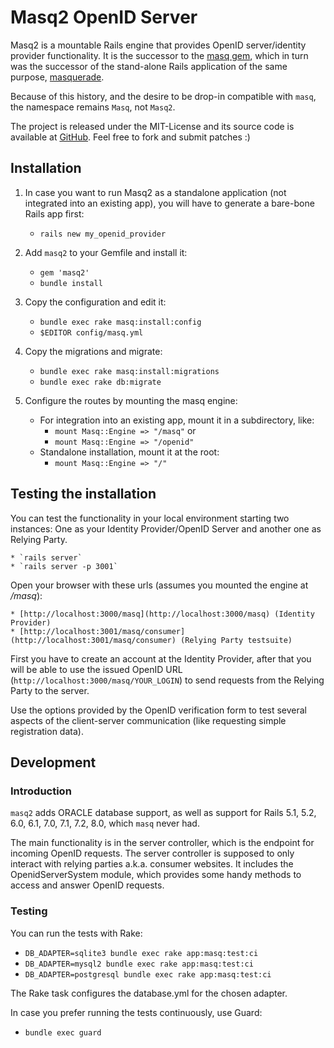 # Masq2 OpenID Server

Masq2 is a mountable Rails engine that provides OpenID server/identity provider functionality.
It is the successor to the [masq gem](https://github.com/dennisreimann/masq), which in turn
was the successor of the stand-alone Rails application of the same purpose, [masquerade](http://github.com/dennisreimann/masquerade/).

Because of this history, and the desire to be drop-in compatible with `masq`,
the namespace remains `Masq`, not `Masq2`.

The project is released under the MIT-License and its source code is available at [GitHub](http://github.com/oauth-xx/masq2/).
Feel free to fork and submit patches :)

## Installation

1. In case you want to run Masq2 as a standalone application (not integrated into an existing app), you will have to generate a bare-bone Rails app first:
    * `rails new my_openid_provider`

2. Add `masq2` to your Gemfile and install it:
    * `gem 'masq2'`
    * `bundle install`

3. Copy the configuration and edit it:
    * `bundle exec rake masq:install:config`
    * `$EDITOR config/masq.yml`

4. Copy the migrations and migrate:
    * `bundle exec rake masq:install:migrations`
    * `bundle exec rake db:migrate`

5. Configure the routes by mounting the masq engine:
    * For integration into an existing app, mount it in a subdirectory, like:
        * `mount Masq::Engine => "/masq"` or
        * `mount Masq::Engine => "/openid"`
    * Standalone installation, mount it at the root:
        * `mount Masq::Engine => "/"`

## Testing the installation

You can test the functionality in your local environment starting two instances: One as
your Identity Provider/OpenID Server and another one as Relying Party.

    * `rails server`
    * `rails server -p 3001`

Open your browser with these urls (assumes you mounted the engine at */masq*):

    * [http://localhost:3000/masq](http://localhost:3000/masq) (Identity Provider)
    * [http://localhost:3001/masq/consumer](http://localhost:3001/masq/consumer) (Relying Party testsuite)

First you have to create an account at the Identity Provider, after that you will be able
to use the issued OpenID URL (`http://localhost:3000/masq/YOUR_LOGIN`) to send requests from the
Relying Party to the server.

Use the options provided by the OpenID verification form to test several aspects of the
client-server communication (like requesting simple registration data).

## Development

### Introduction

`masq2` adds ORACLE database support, as well as support for 
Rails 5.1, 5.2, 6.0, 6.1, 7.0, 7.1, 7.2, 8.0,
which `masq` never had. 

The main functionality is in the server controller, which is the endpoint for incoming
OpenID requests. The server controller is supposed to only interact with relying parties
a.k.a. consumer websites. It includes the OpenidServerSystem module, which provides some
handy methods to access and answer OpenID requests.

### Testing

You can run the tests with Rake:

* `DB_ADAPTER=sqlite3 bundle exec rake app:masq:test:ci`
* `DB_ADAPTER=mysql2 bundle exec rake app:masq:test:ci`
* `DB_ADAPTER=postgresql bundle exec rake app:masq:test:ci`

The Rake task configures the database.yml for the chosen adapter.

In case you prefer running the tests continuously, use Guard:

* `bundle exec guard`
